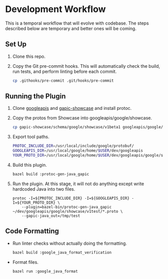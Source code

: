 # Development Workflow

This is a temporal workflow that will evolve with codebase. The steps described
below are temporary and better ones will be coming.

## Set Up

1.  Clone this repo.
2.  Copy the Git pre-commit hooks. This will automatically check the build, run
    tests, and perform linting before each commit.

    ```sh
    cp .githooks/pre-commit .git/hooks/pre-commit
    ```

## Running the Plugin

1.  Clone [googleapis](https://github.com/googleapis/googleapis) and
    [gapic-showcase](https://github.com/googleapis/gapic-showcase/) and install
    protoc.
2.  Copy the protos from Showcase into googleapis/google/showcase.

    ```sh
    cp gapic-showcase/schema/google/showcase/v1beta1 googleapis/google/showcase/v1beta
    ```

3.  Export tool paths.

    ```sh
    PROTOC_INCLUDE_DIR=/usr/local/include/google/protobuf/
    GOOGLEAPIS_DIR=/usr/local/google/home/$USER/dev/googleapis
    YOUR_PROTO_DIR=/usr/local/google/home/$USER/dev/googleapis/google/showcase/v1beta
    ```

4.  Build this plugin.

    ```sh
    bazel build :protoc-gen-java_gapic
    ```

5.  Run the plugin. At this stage, it will not do anything except write
    hardcoded Java into two files.

    ```
    protoc -I=${PROTOC_INCLUDE_DIR} -I=${GOOGLEAPIS_DIR} -I=${YOUR_PROTO_DIR} \
        --plugin=bazel-bin/protoc-gen-java_gapic ~/dev/googleapis/google/showcase/v1test/*.proto \
        --gapic-java_out=/tmp/test
    ```

## Code Formatting

-   Run linter checks without actually doing the formatting.

    ```sh
    bazel build :google_java_format_verification
    ```

-   Format files.

    ```sh
    bazel run :google_java_format
    ```
